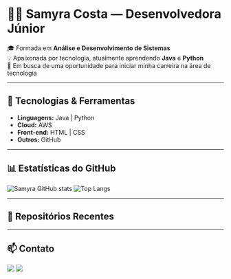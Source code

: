 # 👩‍💻 Samyra Costa — Desenvolvedora Júnior  

🎓 Formada em **Análise e Desenvolvimento de Sistemas**  
💡 Apaixonada por tecnologia, atualmente aprendendo **Java** e **Python**  
🚀 Em busca de uma oportunidade para iniciar minha carreira na área de tecnologia  

---

## 🔧 Tecnologias & Ferramentas
- **Linguagens:** Java | Python  
- **Cloud:** AWS  
- **Front-end:** HTML | CSS 
- **Outros:** GitHub  

---

## 📊 Estatísticas do GitHub
![Samyra GitHub stats](https://github-readme-stats.vercel.app/api?username=SamyraOliveiraC&show_icons=true&theme=dracula)
![Top Langs](https://github-readme-stats.vercel.app/api/top-langs/?username=SamyraOliveiraC&layout=compact&theme=dracula)

---

## 📂 Repositórios Recentes
<!-- Estes cards serão atualizados automaticamente pela GitHub Action -->
<!-- NÃO APAGUE esta seção -->
<!--START_SECTION:repos-->
<!--END_SECTION:repos-->

---

## 📫 Contato
<div> 
  <a href="mailto:samyycos@gmail.com"><img src="https://img.shields.io/badge/-Gmail-%23333?style=for-the-badge&logo=gmail&logoColor=white"></a>
  <a href="https://www.linkedin.com/in/samyraoliveirac/" target="_blank"><img src="https://img.shields.io/badge/-LinkedIn-%230077B5?style=for-the-badge&logo=linkedin&logoColor=white"></a>
</div>
